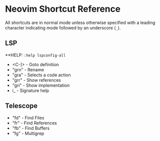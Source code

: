 # Neovim Shortcut Reference

All shortcuts are in normal mode unless otherwise specified with a leading character indicating mode followed by an underscore (`_`).

## LSP

**HELP: `:help lspconfig-all`

- <C-]> - Goto definition
- "grn" - Rename
- "gra" - Selects a code action
- "grr" - Show references
- "gri" - Show implementation
- i_<C-s> - Signature help

## Telescope

- "<space>fd" - Find Files
- "<space>fr" - Find References
- "<space>fb" - Find Buffers
- "<space>fg" - Multigrep
